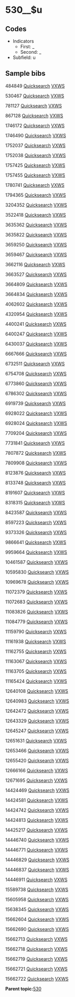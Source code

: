 # 530\_\_$u

## Codes

-   Indicators
    -   First: \_
    -   Second: \_
-   Subfield: u

## Sample bibs

484849 [Quicksearch](https://search.library.yale.edu/catalog/484849) [VXWS](http://prodorbis.library.yale.edu:7014/vxws/GetHoldingsService?bibId=484849)

530467 [Quicksearch](https://search.library.yale.edu/catalog/530467) [VXWS](http://prodorbis.library.yale.edu:7014/vxws/GetHoldingsService?bibId=530467)

781127 [Quicksearch](https://search.library.yale.edu/catalog/781127) [VXWS](http://prodorbis.library.yale.edu:7014/vxws/GetHoldingsService?bibId=781127)

867128 [Quicksearch](https://search.library.yale.edu/catalog/867128) [VXWS](http://prodorbis.library.yale.edu:7014/vxws/GetHoldingsService?bibId=867128)

1746172 [Quicksearch](https://search.library.yale.edu/catalog/1746172) [VXWS](http://prodorbis.library.yale.edu:7014/vxws/GetHoldingsService?bibId=1746172)

1746490 [Quicksearch](https://search.library.yale.edu/catalog/1746490) [VXWS](http://prodorbis.library.yale.edu:7014/vxws/GetHoldingsService?bibId=1746490)

1752037 [Quicksearch](https://search.library.yale.edu/catalog/1752037) [VXWS](http://prodorbis.library.yale.edu:7014/vxws/GetHoldingsService?bibId=1752037)

1752038 [Quicksearch](https://search.library.yale.edu/catalog/1752038) [VXWS](http://prodorbis.library.yale.edu:7014/vxws/GetHoldingsService?bibId=1752038)

1757425 [Quicksearch](https://search.library.yale.edu/catalog/1757425) [VXWS](http://prodorbis.library.yale.edu:7014/vxws/GetHoldingsService?bibId=1757425)

1757455 [Quicksearch](https://search.library.yale.edu/catalog/1757455) [VXWS](http://prodorbis.library.yale.edu:7014/vxws/GetHoldingsService?bibId=1757455)

1780741 [Quicksearch](https://search.library.yale.edu/catalog/1780741) [VXWS](http://prodorbis.library.yale.edu:7014/vxws/GetHoldingsService?bibId=1780741)

1794365 [Quicksearch](https://search.library.yale.edu/catalog/1794365) [VXWS](http://prodorbis.library.yale.edu:7014/vxws/GetHoldingsService?bibId=1794365)

3204352 [Quicksearch](https://search.library.yale.edu/catalog/3204352) [VXWS](http://prodorbis.library.yale.edu:7014/vxws/GetHoldingsService?bibId=3204352)

3522418 [Quicksearch](https://search.library.yale.edu/catalog/3522418) [VXWS](http://prodorbis.library.yale.edu:7014/vxws/GetHoldingsService?bibId=3522418)

3635362 [Quicksearch](https://search.library.yale.edu/catalog/3635362) [VXWS](http://prodorbis.library.yale.edu:7014/vxws/GetHoldingsService?bibId=3635362)

3635822 [Quicksearch](https://search.library.yale.edu/catalog/3635822) [VXWS](http://prodorbis.library.yale.edu:7014/vxws/GetHoldingsService?bibId=3635822)

3659250 [Quicksearch](https://search.library.yale.edu/catalog/3659250) [VXWS](http://prodorbis.library.yale.edu:7014/vxws/GetHoldingsService?bibId=3659250)

3659467 [Quicksearch](https://search.library.yale.edu/catalog/3659467) [VXWS](http://prodorbis.library.yale.edu:7014/vxws/GetHoldingsService?bibId=3659467)

3662116 [Quicksearch](https://search.library.yale.edu/catalog/3662116) [VXWS](http://prodorbis.library.yale.edu:7014/vxws/GetHoldingsService?bibId=3662116)

3663527 [Quicksearch](https://search.library.yale.edu/catalog/3663527) [VXWS](http://prodorbis.library.yale.edu:7014/vxws/GetHoldingsService?bibId=3663527)

3664809 [Quicksearch](https://search.library.yale.edu/catalog/3664809) [VXWS](http://prodorbis.library.yale.edu:7014/vxws/GetHoldingsService?bibId=3664809)

3664834 [Quicksearch](https://search.library.yale.edu/catalog/3664834) [VXWS](http://prodorbis.library.yale.edu:7014/vxws/GetHoldingsService?bibId=3664834)

4062602 [Quicksearch](https://search.library.yale.edu/catalog/4062602) [VXWS](http://prodorbis.library.yale.edu:7014/vxws/GetHoldingsService?bibId=4062602)

4320954 [Quicksearch](https://search.library.yale.edu/catalog/4320954) [VXWS](http://prodorbis.library.yale.edu:7014/vxws/GetHoldingsService?bibId=4320954)

4400241 [Quicksearch](https://search.library.yale.edu/catalog/4400241) [VXWS](http://prodorbis.library.yale.edu:7014/vxws/GetHoldingsService?bibId=4400241)

6400247 [Quicksearch](https://search.library.yale.edu/catalog/6400247) [VXWS](http://prodorbis.library.yale.edu:7014/vxws/GetHoldingsService?bibId=6400247)

6430037 [Quicksearch](https://search.library.yale.edu/catalog/6430037) [VXWS](http://prodorbis.library.yale.edu:7014/vxws/GetHoldingsService?bibId=6430037)

6667666 [Quicksearch](https://search.library.yale.edu/catalog/6667666) [VXWS](http://prodorbis.library.yale.edu:7014/vxws/GetHoldingsService?bibId=6667666)

6732511 [Quicksearch](https://search.library.yale.edu/catalog/6732511) [VXWS](http://prodorbis.library.yale.edu:7014/vxws/GetHoldingsService?bibId=6732511)

6754708 [Quicksearch](https://search.library.yale.edu/catalog/6754708) [VXWS](http://prodorbis.library.yale.edu:7014/vxws/GetHoldingsService?bibId=6754708)

6773860 [Quicksearch](https://search.library.yale.edu/catalog/6773860) [VXWS](http://prodorbis.library.yale.edu:7014/vxws/GetHoldingsService?bibId=6773860)

6786302 [Quicksearch](https://search.library.yale.edu/catalog/6786302) [VXWS](http://prodorbis.library.yale.edu:7014/vxws/GetHoldingsService?bibId=6786302)

6919739 [Quicksearch](https://search.library.yale.edu/catalog/6919739) [VXWS](http://prodorbis.library.yale.edu:7014/vxws/GetHoldingsService?bibId=6919739)

6928022 [Quicksearch](https://search.library.yale.edu/catalog/6928022) [VXWS](http://prodorbis.library.yale.edu:7014/vxws/GetHoldingsService?bibId=6928022)

6928024 [Quicksearch](https://search.library.yale.edu/catalog/6928024) [VXWS](http://prodorbis.library.yale.edu:7014/vxws/GetHoldingsService?bibId=6928024)

7709204 [Quicksearch](https://search.library.yale.edu/catalog/7709204) [VXWS](http://prodorbis.library.yale.edu:7014/vxws/GetHoldingsService?bibId=7709204)

7731841 [Quicksearch](https://search.library.yale.edu/catalog/7731841) [VXWS](http://prodorbis.library.yale.edu:7014/vxws/GetHoldingsService?bibId=7731841)

7807872 [Quicksearch](https://search.library.yale.edu/catalog/7807872) [VXWS](http://prodorbis.library.yale.edu:7014/vxws/GetHoldingsService?bibId=7807872)

7809908 [Quicksearch](https://search.library.yale.edu/catalog/7809908) [VXWS](http://prodorbis.library.yale.edu:7014/vxws/GetHoldingsService?bibId=7809908)

8123876 [Quicksearch](https://search.library.yale.edu/catalog/8123876) [VXWS](http://prodorbis.library.yale.edu:7014/vxws/GetHoldingsService?bibId=8123876)

8133748 [Quicksearch](https://search.library.yale.edu/catalog/8133748) [VXWS](http://prodorbis.library.yale.edu:7014/vxws/GetHoldingsService?bibId=8133748)

8191607 [Quicksearch](https://search.library.yale.edu/catalog/8191607) [VXWS](http://prodorbis.library.yale.edu:7014/vxws/GetHoldingsService?bibId=8191607)

8318315 [Quicksearch](https://search.library.yale.edu/catalog/8318315) [VXWS](http://prodorbis.library.yale.edu:7014/vxws/GetHoldingsService?bibId=8318315)

8423587 [Quicksearch](https://search.library.yale.edu/catalog/8423587) [VXWS](http://prodorbis.library.yale.edu:7014/vxws/GetHoldingsService?bibId=8423587)

8597223 [Quicksearch](https://search.library.yale.edu/catalog/8597223) [VXWS](http://prodorbis.library.yale.edu:7014/vxws/GetHoldingsService?bibId=8597223)

9373326 [Quicksearch](https://search.library.yale.edu/catalog/9373326) [VXWS](http://prodorbis.library.yale.edu:7014/vxws/GetHoldingsService?bibId=9373326)

9866641 [Quicksearch](https://search.library.yale.edu/catalog/9866641) [VXWS](http://prodorbis.library.yale.edu:7014/vxws/GetHoldingsService?bibId=9866641)

9959664 [Quicksearch](https://search.library.yale.edu/catalog/9959664) [VXWS](http://prodorbis.library.yale.edu:7014/vxws/GetHoldingsService?bibId=9959664)

10461587 [Quicksearch](https://search.library.yale.edu/catalog/10461587) [VXWS](http://prodorbis.library.yale.edu:7014/vxws/GetHoldingsService?bibId=10461587)

10595830 [Quicksearch](https://search.library.yale.edu/catalog/10595830) [VXWS](http://prodorbis.library.yale.edu:7014/vxws/GetHoldingsService?bibId=10595830)

10969678 [Quicksearch](https://search.library.yale.edu/catalog/10969678) [VXWS](http://prodorbis.library.yale.edu:7014/vxws/GetHoldingsService?bibId=10969678)

11072379 [Quicksearch](https://search.library.yale.edu/catalog/11072379) [VXWS](http://prodorbis.library.yale.edu:7014/vxws/GetHoldingsService?bibId=11072379)

11072683 [Quicksearch](https://search.library.yale.edu/catalog/11072683) [VXWS](http://prodorbis.library.yale.edu:7014/vxws/GetHoldingsService?bibId=11072683)

11083826 [Quicksearch](https://search.library.yale.edu/catalog/11083826) [VXWS](http://prodorbis.library.yale.edu:7014/vxws/GetHoldingsService?bibId=11083826)

11084779 [Quicksearch](https://search.library.yale.edu/catalog/11084779) [VXWS](http://prodorbis.library.yale.edu:7014/vxws/GetHoldingsService?bibId=11084779)

11159790 [Quicksearch](https://search.library.yale.edu/catalog/11159790) [VXWS](http://prodorbis.library.yale.edu:7014/vxws/GetHoldingsService?bibId=11159790)

11161938 [Quicksearch](https://search.library.yale.edu/catalog/11161938) [VXWS](http://prodorbis.library.yale.edu:7014/vxws/GetHoldingsService?bibId=11161938)

11162755 [Quicksearch](https://search.library.yale.edu/catalog/11162755) [VXWS](http://prodorbis.library.yale.edu:7014/vxws/GetHoldingsService?bibId=11162755)

11163067 [Quicksearch](https://search.library.yale.edu/catalog/11163067) [VXWS](http://prodorbis.library.yale.edu:7014/vxws/GetHoldingsService?bibId=11163067)

11163705 [Quicksearch](https://search.library.yale.edu/catalog/11163705) [VXWS](http://prodorbis.library.yale.edu:7014/vxws/GetHoldingsService?bibId=11163705)

11165424 [Quicksearch](https://search.library.yale.edu/catalog/11165424) [VXWS](http://prodorbis.library.yale.edu:7014/vxws/GetHoldingsService?bibId=11165424)

12640108 [Quicksearch](https://search.library.yale.edu/catalog/12640108) [VXWS](http://prodorbis.library.yale.edu:7014/vxws/GetHoldingsService?bibId=12640108)

12640983 [Quicksearch](https://search.library.yale.edu/catalog/12640983) [VXWS](http://prodorbis.library.yale.edu:7014/vxws/GetHoldingsService?bibId=12640983)

12642472 [Quicksearch](https://search.library.yale.edu/catalog/12642472) [VXWS](http://prodorbis.library.yale.edu:7014/vxws/GetHoldingsService?bibId=12642472)

12643329 [Quicksearch](https://search.library.yale.edu/catalog/12643329) [VXWS](http://prodorbis.library.yale.edu:7014/vxws/GetHoldingsService?bibId=12643329)

12645247 [Quicksearch](https://search.library.yale.edu/catalog/12645247) [VXWS](http://prodorbis.library.yale.edu:7014/vxws/GetHoldingsService?bibId=12645247)

12651631 [Quicksearch](https://search.library.yale.edu/catalog/12651631) [VXWS](http://prodorbis.library.yale.edu:7014/vxws/GetHoldingsService?bibId=12651631)

12653466 [Quicksearch](https://search.library.yale.edu/catalog/12653466) [VXWS](http://prodorbis.library.yale.edu:7014/vxws/GetHoldingsService?bibId=12653466)

12655420 [Quicksearch](https://search.library.yale.edu/catalog/12655420) [VXWS](http://prodorbis.library.yale.edu:7014/vxws/GetHoldingsService?bibId=12655420)

12666166 [Quicksearch](https://search.library.yale.edu/catalog/12666166) [VXWS](http://prodorbis.library.yale.edu:7014/vxws/GetHoldingsService?bibId=12666166)

12671695 [Quicksearch](https://search.library.yale.edu/catalog/12671695) [VXWS](http://prodorbis.library.yale.edu:7014/vxws/GetHoldingsService?bibId=12671695)

14424469 [Quicksearch](https://search.library.yale.edu/catalog/14424469) [VXWS](http://prodorbis.library.yale.edu:7014/vxws/GetHoldingsService?bibId=14424469)

14424581 [Quicksearch](https://search.library.yale.edu/catalog/14424581) [VXWS](http://prodorbis.library.yale.edu:7014/vxws/GetHoldingsService?bibId=14424581)

14424742 [Quicksearch](https://search.library.yale.edu/catalog/14424742) [VXWS](http://prodorbis.library.yale.edu:7014/vxws/GetHoldingsService?bibId=14424742)

14424813 [Quicksearch](https://search.library.yale.edu/catalog/14424813) [VXWS](http://prodorbis.library.yale.edu:7014/vxws/GetHoldingsService?bibId=14424813)

14425217 [Quicksearch](https://search.library.yale.edu/catalog/14425217) [VXWS](http://prodorbis.library.yale.edu:7014/vxws/GetHoldingsService?bibId=14425217)

14446740 [Quicksearch](https://search.library.yale.edu/catalog/14446740) [VXWS](http://prodorbis.library.yale.edu:7014/vxws/GetHoldingsService?bibId=14446740)

14446771 [Quicksearch](https://search.library.yale.edu/catalog/14446771) [VXWS](http://prodorbis.library.yale.edu:7014/vxws/GetHoldingsService?bibId=14446771)

14446829 [Quicksearch](https://search.library.yale.edu/catalog/14446829) [VXWS](http://prodorbis.library.yale.edu:7014/vxws/GetHoldingsService?bibId=14446829)

14446837 [Quicksearch](https://search.library.yale.edu/catalog/14446837) [VXWS](http://prodorbis.library.yale.edu:7014/vxws/GetHoldingsService?bibId=14446837)

14446911 [Quicksearch](https://search.library.yale.edu/catalog/14446911) [VXWS](http://prodorbis.library.yale.edu:7014/vxws/GetHoldingsService?bibId=14446911)

15589738 [Quicksearch](https://search.library.yale.edu/catalog/15589738) [VXWS](http://prodorbis.library.yale.edu:7014/vxws/GetHoldingsService?bibId=15589738)

15605958 [Quicksearch](https://search.library.yale.edu/catalog/15605958) [VXWS](http://prodorbis.library.yale.edu:7014/vxws/GetHoldingsService?bibId=15605958)

15638345 [Quicksearch](https://search.library.yale.edu/catalog/15638345) [VXWS](http://prodorbis.library.yale.edu:7014/vxws/GetHoldingsService?bibId=15638345)

15662604 [Quicksearch](https://search.library.yale.edu/catalog/15662604) [VXWS](http://prodorbis.library.yale.edu:7014/vxws/GetHoldingsService?bibId=15662604)

15662690 [Quicksearch](https://search.library.yale.edu/catalog/15662690) [VXWS](http://prodorbis.library.yale.edu:7014/vxws/GetHoldingsService?bibId=15662690)

15662713 [Quicksearch](https://search.library.yale.edu/catalog/15662713) [VXWS](http://prodorbis.library.yale.edu:7014/vxws/GetHoldingsService?bibId=15662713)

15662718 [Quicksearch](https://search.library.yale.edu/catalog/15662718) [VXWS](http://prodorbis.library.yale.edu:7014/vxws/GetHoldingsService?bibId=15662718)

15662719 [Quicksearch](https://search.library.yale.edu/catalog/15662719) [VXWS](http://prodorbis.library.yale.edu:7014/vxws/GetHoldingsService?bibId=15662719)

15662721 [Quicksearch](https://search.library.yale.edu/catalog/15662721) [VXWS](http://prodorbis.library.yale.edu:7014/vxws/GetHoldingsService?bibId=15662721)

15662722 [Quicksearch](https://search.library.yale.edu/catalog/15662722) [VXWS](http://prodorbis.library.yale.edu:7014/vxws/GetHoldingsService?bibId=15662722)

**Parent topic:**[530](../../tags/530/530.md)

